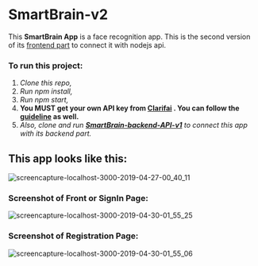# SmartBrain-v2

This **SmartBrain App** is a face recognition app. This is the second version of its [frontend part](https://github.com/MalihaKabir/SmartBrain-FrontEndPart) to connect it with nodejs api.

### To run this project:

1. *Clone this repo,*
2. *Run npm install,*
3. *Run npm start,*
4. **You MUST get your own API key from [Clarifai](https://clarifai.com/) . You can follow the [guideline](https://clarifai.com/models/face-detection-image-recognition-model-a403429f2ddf4b49b307e318f00e528b-detection) as well.**
5. *Also, clone and run **[SmartBrain-backend-API-v1](https://github.com/MalihaKabir/smartbrain-backend-api)** to connect this app with its backend part.*


## This app looks like this:
![screencapture-localhost-3000-2019-04-27-00_40_11](https://user-images.githubusercontent.com/43598622/56923892-7a1c9e00-6aed-11e9-9bad-324a42949b69.jpg)

### Screenshot of Front or SignIn Page:
![screencapture-localhost-3000-2019-04-30-01_55_25](https://user-images.githubusercontent.com/43598622/56924019-bf40d000-6aed-11e9-9766-da3ef1de6110.jpg)

### Screenshot of Registration Page:
![screencapture-localhost-3000-2019-04-30-01_55_06](https://user-images.githubusercontent.com/43598622/56959054-fce53d80-6b6d-11e9-8822-13f48d8429ad.jpg)

